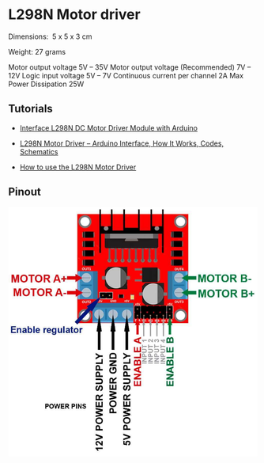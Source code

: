 # L298N Motor driver

 Dimensions: ‎ 5 x 5 x 3 cm

Weight: 27 grams 

Motor output voltage	5V – 35V
Motor output voltage (Recommended)	7V – 12V
Logic input voltage	5V – 7V
Continuous current per channel	2A
Max Power Dissipation	25W

## Tutorials

* [Interface L298N DC Motor Driver Module with Arduino](https://lastminuteengineers.com/l298n-dc-stepper-driver-arduino-tutorial/)

* [L298N Motor Driver – Arduino Interface, How It Works, Codes, Schematics](https://howtomechatronics.com/tutorials/arduino/arduino-dc-motor-control-tutorial-l298n-pwm-h-bridge/)

* [How to use the L298N Motor Driver ](https://create.arduino.cc/projecthub/ryanchan/how-to-use-the-l298n-motor-driver-b124c5)



## Pinout

![motor_driver_wiring](assets/images/motor_driver_wiring.jpg)